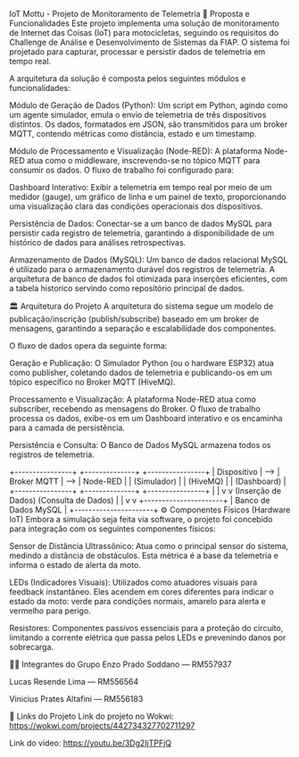 IoT Mottu - Projeto de Monitoramento de Telemetria
📝 Proposta e Funcionalidades
Este projeto implementa uma solução de monitoramento de Internet das Coisas (IoT) para motocicletas, seguindo os requisitos do Challenge de Análise e Desenvolvimento de Sistemas da FIAP. O sistema foi projetado para capturar, processar e persistir dados de telemetria em tempo real.

A arquitetura da solução é composta pelos seguintes módulos e funcionalidades:

Módulo de Geração de Dados (Python): Um script em Python, agindo como um agente simulador, emula o envio de telemetria de três dispositivos distintos. Os dados, formatados em JSON, são transmitidos para um broker MQTT, contendo métricas como distância, estado e um timestamp.

Módulo de Processamento e Visualização (Node-RED): A plataforma Node-RED atua como o middleware, inscrevendo-se no tópico MQTT para consumir os dados. O fluxo de trabalho foi configurado para:

Dashboard Interativo: Exibir a telemetria em tempo real por meio de um medidor (gauge), um gráfico de linha e um painel de texto, proporcionando uma visualização clara das condições operacionais dos dispositivos.

Persistência de Dados: Conectar-se a um banco de dados MySQL para persistir cada registro de telemetria, garantindo a disponibilidade de um histórico de dados para análises retrospectivas.

Armazenamento de Dados (MySQL): Um banco de dados relacional MySQL é utilizado para o armazenamento durável dos registros de telemetria. A arquitetura de banco de dados foi otimizada para inserções eficientes, com a tabela historico servindo como repositório principal de dados.

🏛️ Arquitetura do Projeto
A arquitetura do sistema segue um modelo de publicação/inscrição (publish/subscribe) baseado em um broker de mensagens, garantindo a separação e escalabilidade dos componentes.

O fluxo de dados opera da seguinte forma:

Geração e Publicação: O Simulador Python (ou o hardware ESP32) atua como publisher, coletando dados de telemetria e publicando-os em um tópico específico no Broker MQTT (HiveMQ).

Processamento e Visualização: A plataforma Node-RED atua como subscriber, recebendo as mensagens do Broker. O fluxo de trabalho processa os dados, exibe-os em um Dashboard interativo e os encaminha para a camada de persistência.

Persistência e Consulta: O Banco de Dados MySQL armazena todos os registros de telemetria.

+----------------+      +--------------+      +----------------+
| Dispositivo    |  --> | Broker MQTT  |  --> | Node-RED       |
| (Simulador)    |      | (HiveMQ)     |      | (Dashboard)    |
+----------------+      +--------------+      +----------------+
                               |                      |
                               v                      v
                       (Inserção de Dados)    (Consulta de Dados)
                               |                      |
                               v                      v
                     +----------------------+
                     | Banco de Dados MySQL |
                     +----------------------+
⚙️ Componentes Físicos (Hardware IoT)
Embora a simulação seja feita via software, o projeto foi concebido para integração com os seguintes componentes físicos:

Sensor de Distância Ultrassônico: Atua como o principal sensor do sistema, medindo a distância de obstáculos. Esta métrica é a base da telemetria e informa o estado de alerta da moto.

LEDs (Indicadores Visuais): Utilizados como atuadores visuais para feedback instantâneo. Eles acendem em cores diferentes para indicar o estado da moto: verde para condições normais, amarelo para alerta e vermelho para perigo.

Resistores: Componentes passivos essenciais para a proteção do circuito, limitando a corrente elétrica que passa pelos LEDs e prevenindo danos por sobrecarga.

👩‍💻 Integrantes do Grupo
Enzo Prado Soddano — RM557937

Lucas Resende Lima — RM556564

Vinicius Prates Altafini — RM556183

🔗 Links do Projeto
Link do projeto no Wokwi: https://wokwi.com/projects/442734327702711297

Link do video: https://youtu.be/3Dg2IjTPFjQ
